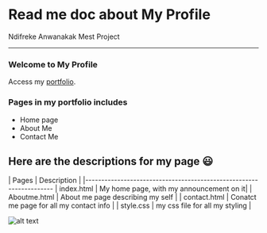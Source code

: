 Read me doc about My Profile
============================

Ndifreke Anwanakak Mest Project
_______________________________

### Welcome to My Profile

Access my [portfolio](https://github.com/ndifrekea/portfolio).

### Pages in my portfolio includes
* Home page
* About Me
* Contact Me

## Here are the descriptions for my page :smiley:

| Pages                   | Description                             |
|--------------------------------------------------------------------
| index.html              | My home page, with my announcement on it|
| Aboutme.html            | About me page describing my self        |
| contact.html            | Conatct me page for all my contact info |
| style.css               | my css file for all my styling          |

![alt text](https://media.licdn.com/mpr/mpr/shrinknp_200_200/AAEAAQAAAAAAAAdsAAAAJDIxMGQzNmQwLWM1MTgtNDQyMy1iM2ZlLThiYzZkMjljNjk0ZQ.jpg 'My picture')




